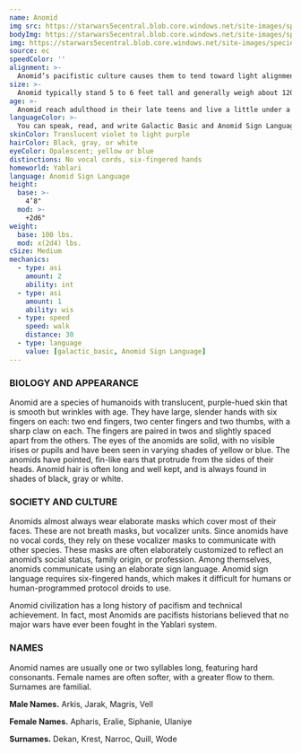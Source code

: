 ```yaml
---
name: Anomid
img src: https://starwars5ecentral.blob.core.windows.net/site-images/species/species_anomid.png
bodyImg: https://starwars5ecentral.blob.core.windows.net/site-images/species/species_anomid.png
img: https://starwars5ecentral.blob.core.windows.net/site-images/species/species_anomid.png
source: ec
speedColor: ''
alignment: >-
  Anomid’s pacifistic culture causes them to tend toward light alignments, though there are exceptions.
size: >-
  Anomid typically stand 5 to 6 feet tall and generally weigh about 120 lbs. Regardless of your position in that range, your size is Medium.
age: >-
  Anomid reach adulthood in their late teens and live a little under a century.
languageColor: >-
  You can speak, read, and write Galactic Basic and Anomid Sign Language. 
skinColor: Translucent violet to light purple
hairColor: Black, gray, or white
eyeColor: Opalescent; yellow or blue
distinctions: No vocal cords, six-fingered hands
homeworld: Yablari
language: Anomid Sign Language
height:
  base: >-
    4’8"
  mod: >-
    +2d6"
weight:
  base: 100 lbs.
  mod: x(2d4) lbs.
cSize: Medium
mechanics:
  - type: asi
    amount: 2
    ability: int
  - type: asi
    amount: 1
    ability: wis
  - type: speed
    speed: walk
    distance: 30
  - type: language
    value: [galactic_basic, Anomid Sign Language]
---
```

### BIOLOGY AND APPEARANCE
Anomid are a species of humanoids with translucent, purple-hued skin that is smooth but wrinkles with age. They have large, slender hands with six fingers on each: two end fingers, two center fingers and two thumbs, with a sharp claw on each. The fingers are paired in twos and slightly spaced apart from the others. The eyes of the anomids are solid, with no visible irises or pupils and have been seen in varying shades of yellow or blue. The anomids have pointed, fin-like ears that protrude from the sides of their heads. Anomid hair is often long and well kept, and is always found in shades of black, gray or white.

### SOCIETY AND CULTURE
Anomids almost always wear elaborate masks which cover most of their faces. These are not breath masks, but vocalizer units. Since anomids have no vocal cords, they rely on these vocalizer masks to communicate with other species. These masks are often elaborately customized to reflect an anomid’s social status, family origin, or profession. Among themselves, anomids communicate using an elaborate sign language. Anomid sign language requires six-fingered hands, which makes it difficult for humans or human-programmed protocol droids to use.

Anomid civilization has a long history of pacifism and technical achievement. In fact, most Anomids are pacifists historians believed that no major wars have ever been fought in the Yablari system.

### NAMES
Anomid names are usually one or two syllables long, featuring hard consonants. Female names are often softer, with a greater flow to them. Surnames are familial.

__Male Names.__ Arkis, Jarak, Magris, Vell

__Female Names.__ Apharis, Eralie, Siphanie, Ulaniye

__Surnames.__ Dekan, Krest, Narroc, Quill, Wode



    